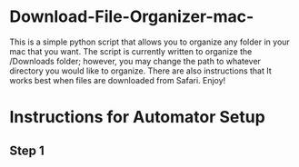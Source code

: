 # Download-File-Organizer-mac-
This is a simple python script that allows you to organize any folder in your mac that you want. The script is currently written to organize the /Downloads folder; however, you may change the path to whatever directory you would like to organize. There are also instructions that It works best when files are downloaded from Safari. Enjoy!



# Instructions for Automator Setup
## Step 1
